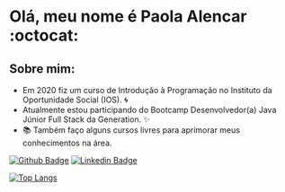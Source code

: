 # Olá, meu nome é Paola Alencar :octocat:

## Sobre mim:

- Em 2020 fiz um curso de Introdução à Programação no Instituto da Oportunidade Social (IOS). :cyclone: 
- Atualmente estou participando do Bootcamp Desenvolvedor(a) Java Júnior Full Stack da Generation. :sparkles: 
- :books: Também faço alguns cursos livres para aprimorar meus conhecimentos na área. 

[![Github Badge](https://img.shields.io/badge/-Github-000?style=flat-square&logo=Github&logoColor=white&link=https://github.com/ofpaola)](https://github.com/ofpaola)
[![Linkedin Badge](https://img.shields.io/badge/-LinkedIn-blue?style=flat-square&logo=Linkedin&logoColor=white&link=https://www.linkedin.com/in/paolalencar/)](https://www.linkedin.com/in/paolalencar/)

[![Top Langs](https://github-readme-stats.vercel.app/api/top-langs/?username=ofpaola&layout=compact)](https://github.com/ofpaola/github-readme-stats)

